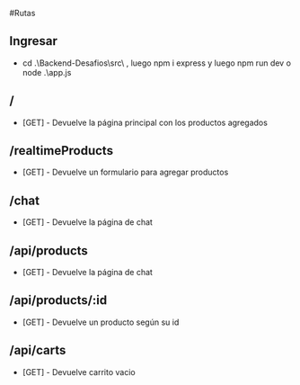 #Rutas

## Ingresar
* cd .\Backend-Desafios\src\ , luego npm i express y luego npm run dev o node .\app.js

## /
* [GET] - Devuelve la página principal con los productos agregados

## /realtimeProducts
* [GET] - Devuelve un formulario para agregar productos

## /chat
* [GET] - Devuelve la página de chat

## /api/products
* [GET] - Devuelve la página de chat

## /api/products/:id
* [GET] - Devuelve un producto según su id

## /api/carts
* [GET] - Devuelve carrito vacio